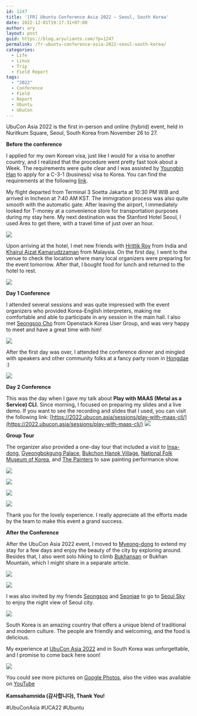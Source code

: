 ```yaml
---
id: 1247
title: '[FR] Ubuntu Conference Asia 2022 – Seoul, South Korea'
date: 2022-12-01T19:17:31+07:00
author: ary
layout: post
guid: https://blog.aryulianto.com/?p=1247
permalink: /fr-ubuntu-conference-asia-2022-seoul-south-korea/
categories:
  - Life
  - Linux
  - Trip
  - Field Report
tags:
  - "2022"
  - Conference
  - Field
  - Report
  - Ubuntu
  - UbuCon
---
```

UbuCon Asia 2022 is the first in-person and online (hybrid) event, held in Nuritkum Square, Seoul, South Korea from November 26 to 27.

**Before the conference**

I applied for my own Korean visa, just like I would for a visa to another country, and I realized that the procedure went pretty fast took about a Week. The requirements were quite clear and I was assisted by [Youngbin Han](https://youngbin.xyz) to apply for a C-3-1 (business) visa to Korea. You can find the requirements at the following [link](https://sites.google.com/view/koreanembassy2/visa-jangka-pendek/kunjungan-singkat-umum).

My flight departed from Terminal 3 Soetta Jakarta at 10:30 PM WIB and arrived in Incheon at 7:40 AM KST. The immigration process was also quite smooth with the automatic gate. After leaving the airport, I immediately looked for T-money at a convenience store for transportation purposes during my stay here. My next destination was the Stanford Hotel Seoul, I used Arex to get there, with a travel time of just over an hour.

![](https://lh3.googleusercontent.com/pw/AP1GczNchliQwd1mWEoEQqc28cUB17ZJroLx4NIhsFCYu47Wt5fLfK_7HfU29857wtndMhJvQekjk0Nrc4-9iQuzzRad37A5O5yoUjHfobSUEmv4dIwwjbiLkfb-Mogqv0fruipnMJzMTBxosNN3VU_h8ip9=w2680-h1508-s-no-gm?authuser=4)

Upon arriving at the hotel, I met new friends with [Hrittik Roy](https://twitter.com/hrittikhere) from India and [Khairul Aizat Kamarudzzaman](https://www.facebook.com/myfenris) from Malaysia. On the first day, I went to the venue to check the location where many local organizers were preparing for the event tomorrow. After that, I bought food for lunch and returned to the hotel to rest.

![](https://lh3.googleusercontent.com/fife/ALs6j_HlOkIJtwBtezkiVOGWCD_7Qwy52mvrClQjSRSFsSeeGVq4wU8HkfEMwAFhbuhbOUZ3y03msGgPX3Xr3f2PkBi48U-HZiukKF7vXVLsa6tYP10bouFO6fMCz-pXLPfDhiy6pDEEy7au8x_k6Jdrm0J13ome14X-HkRkT3wOZqELq3iuZfTSTJ2fGFrDJ3F7RliOOP7qz875qspzydESODtVe0TFa3woR8Gk74_Jgylm66qKIiS_ngxG0qZkNcTL7CH9YwhXOoJGHbHNUGab4IuAgElvQ9WTKX0bHci2CaBh7Hrn1pJISXXV8D9qtamdQ8cg9qARGpkQCBirolDw7q4UdXkVEhaSDUpB9qoNP8herTEy_j79WSU5MQIm8ANuC7PL7yLTnbE_C3AqP3SC0Y1i-HjhAnSpDyC4PyG9m0vRAKv1FXU18We0ltlfCVgPS6yaQ66ji3f9V8aBBLa4YneaXzGtfnwcrTspnaaaRT8zpkr4iKliI23m1GEX34SUbX88GAIypv42i4mdR1WgBIClxXL2YEV-rkdZCC4pGoo3PPwh9UuGrCrVawYulJ8KXIo287LTZgNKzx-KiDI3mZl4E1VpQ0E5Xz2kmUtec4eghfPnGnkQemV7JVxyTZTk78wsC6Y1O_tcGLOrv-OzWM5vuZpao4chYNtXPSLgM2Lk7xqLG_Bmk8IjGS_H96JcQp9U031cwBRaYOYLZm5JNmZfwxhnMaaFpiBiRc-mNLO1zO7ELz5Ye8ecxPzkLL6WJt2muRhFMEyrORnXxj2AORIe4HgKGS9xPqULRvgrPYqCu3ZboD6BIPuCaepHQZW0n_yW7oGTLoWXQFBrdp03sbiw7cTsfsmqprTt_ovQkmE_5-1LXbyi52eAPMjLvpyHsQTTOoxUDwRwajIetH8oizTbJFCgp_69kOkvVxmEHEX4ucCquVwZ4VqiZoxH2jgUFB2MXWO6mLiKWV87w8nqO5DrJ8vx4wgowLpJXdK17aEGN_cr9le6tuiyjkeV2eM74lfi6d4erg5NBMO4UIvdClHb-cUrg85WQl4H9cNSog0kHDiVestSQfenmRS-kjVfbwkWyAvNI7tjKEa5t4OnQiQciSS6R3nuMYKdO08fu-8-LKNzjyyC3BRP0iMrI8GQyQAQ7EDyLudq1u4BRMeSbqO0jbBA74T6iLn5eOg3hNCujrLgAgNrMYlxYGwhy4sdkBRm9ChYErKcRnbxgohgiosJH-dPV_CnJGMW5i7Pi5t2feHszd-tuncx7qf7zVZkHvMcAUcgHntEBpeZfP5j1xKnp1-mgWgU4ywkAA6modHcy04vmlgbd6-1MjjwlEI-pcixUZkXzDgJU62XCXWmFVmQI1zugwyXorw49exmcsj0CxBJihWTeQcZQDCe536aY3RqpT_VmctvDDuxnXd9KkAtYN8c1W4X9u-24uoncT_bNNakxLDyx8I-W0uP6WFAeCJatAy83UqvN6_n9pI-zBYWTi-kzB5kNH-MXHh-rrAhqmSHvCh-FgmLEfG0ZQNKVy3knkLy5TljYbDVsiqnQu19Ur9jzsV6rszmLlqXOt8Dq-4mGmwtH1KY5aW-f5ivJ8VG-Vmi8X8fytsDwpeJq6sJWB-6htgOR-6oA_r049qOhoLrlVqrowtXEJMyL5EHo2rpSlgcccfZmdA-F1Yzu43suOHalIg12dWGJcIcGRygScDUIUNHJxJfVOoZcdJZpgjcOWlNrYmr-FxXD86FuVtoLHtaCtFXkY-TOJlyoSomBTQ1XFSwY7e-xGxKky5jFjYVpmfVbml9ilgWGrg69M_e5LuPfUNKW8KlylKd965Kl0V9WXQBnUyhy6ZdqitFkDsWxGVCGik8407pvNV1mardErHazfQdBXTasbjGbySPW0lb8ZWsvJ6W5m-kpIHndMWxfd7Vgk9zy0JALkdIPfkKT5b-AOEmmYQgP2QTz1v6Rqdx-hHocipEpv-DV6TXKaiqJFGoQbwmYdLiNfGB3yGB7UdAn1KdSO6FXuz2NlXdEO11zLAucwME2nrzWFDBfmKjqT-9fqc25MAmEVQeQDx723qUgyWCi3FPAToVwDRHvr-HKWVm4HDChRNnamaOZjMJU0PoDVQF22d4rSTxXB_taL8VQMN2uDQxajtJBOA9nxQfmKwB4D9WvqEduzcP-Ht6AXmGijAbQKHRqkKifWhTuReSXSAqcN6Pxpkrfhu1rrxe-lvIdHYaEVz5mC9QHvDS9bVUD8FErweqcl0OIXOfKPDTVtfoGKiKkojzGQwYjjQrAr0Zqir5bE0Pv2lno5HemdkCqVNY3_J4VmgbgGXv5YXRe4AO2fVtbtV4w5N7MfIvRdfzcyYUy_177mYA7BkyuP77OspudbdePQY64qxlrTsqj1fHD42n3yEPLioardK3wNR-VyPcnEYYl1BaFi-Ae5rouBjEl6VP8NI7UNq6mSZ0_qVN_XBSmSWH1oa2Lbdf1B1aeR_hijTU5RJbcryVYvISh6reiCIju_m97XqURBwOiRHx1i9YwQRteaaWQpBnq2ghMXnopH5mVi7R65k2q1k4E-mbLg8_HERRWIUuT_PfuHCNl8X-rUFSR03DXqqHj0l6gxl-qSZrP0FDKhIkSXDX7WTJMl6Vw7MIfCFt585E4NfN5vPT9NChzGXWvq-U7jfy_deXLxEngWUmqeADu47EVCksjUznifFdavmLyJXBnyypSG-gjZ7-6UHNEgUGDgWp9EjCzroWVSoPVLF2DG69s-8YmIaa7jNOS440INAEbhP-CmNDfa420l-PTfomAmlYT7jguof8LPPkfDjQ2CP13FUylfqdKPDKif5FYKB2kVFU3P3WCm6SqqIcF9C1OpLWWlfonTzVIGIKeF0gHJ-l_vuIeGttDhe-RKEYcDarX0oasbIyZDMezXvmpFL09f5Gp41rY1s6_cSoQ1NSwHKcFPR0Xk6oihDkg9-yocFtVKtlOJ19-T2ePuuAufmPeRJI0-nTI-1nthDB4ag6rg3RsjkLGkZxMmJ2lE-ndkHec44MU4jVMiOR-GRzL7C0TpMHOtyCQ_whOmRN8bXoFGr79GEZ_G8Tze7x8ebdENC7s_HlwdZPylcRZI_mqsjCNAkw8SJg4VvYcCesGv6P_HYCDM9VY5nRjAZwLrlIDo8Liw38JLL5jbG1X4nAZjygn-S05zB6fgpPOisC8Nld3WNIEQDCViKbJTNpoAbx0n-ugNy0WLJtkApjcSyIWybbZb-HmRmXECeoHGmX9ejpGSWqp482XQ5VdqnDGYXdgIUEAd4-yV9yeL3IZZiS9WzhAKQviZKgxCnkzA=s2680-w2680-h1508-s-no-gm?authuser=4)

**Day 1 Conference**

I attended several sessions and was quite impressed with the event organizers who provided Korea-English interpreters, making me comfortable and able to participate in any session in the main hall. I also met [Seongsoo Cho](https://twitter.com/seongsoo_kr) from Openstack Korea User Group, and was very happy to meet and have a great time with him!

![](https://lh3.googleusercontent.com/fife/ALs6j_Eisx_4YbjPbyskYK78CXQutkb8sapWkmVt5BfuAyIc_pOfxf7N9C0VzTcNTsyulYCQaL80ISX7bm4g8sM-O7VGyZSCemNutXruCYGr1xz50K4bA0cKqsULUXuMHMqAfL0M5oTmZqkyX6JiJt4gan5lcoh8hBs460QMHtQFaIlZnU6xvxGS8vmn5ju29zkjJIYcgyTmV8ArqYGOpeoT1xYEHU5GqJxBIX8yFfHBiNSjKUW7cR1kr_xoAOSBsAYzeIP2w_7MZ--3B9CM1t2Gd5B-eRUFK0W2vyMbTsbtLeUMuzcahn-HMQm-Tmwf39UfiUlqJ588cnlzErWG9io4x3MxikOD8H4aSGxYxxr9dt5L6bDtXg7AXevh6z8-SRZ9NUruJnyfuJrkY32QnnL8Je91AdLLtZlLQ-c_CihUoT4hvOyrX0asS_cDDKTA86LGh28u3ahWKZVjxoWto3ETO-JfGrEyAAGvrimvdKClYGz1xvi2mUHD9M07w-iALSNgQakr_v79XOAzL1NXDUJe8vJd8X9gmEO9GlW5Pcnrz17IMXUW42dx1EMZUGYp2-CQ5Ccfz6AKY94aloQSij07p5DXd4NJdQ2Pe5D-ZfO5BQC5Sz-ouclaDzOYPrGf_QQVyvjJk26LwlyXnwPs0fj5hY_1NSSrkAlulT4U7qgn-QnQzCj7oUBpcWlhyemLBZ0WslEHmW6ZTeZGpyEHXpXDW0YaReuileVmsGEWvQDKefK99a2cJ9GPTSX96IbfIHbQhKUYmuZc0t7pTzWP7JwA4eUVhLoHDpQxJRNqoj1YNxDbzsNScZICelt0ag7ReoqxCOHnSFBVgoC7OmQz7530azwcnHkaYtfhzhx1ekdasRYMO4bittsF-OhIcfK0QHXHBWy0wP6jblTypa9nJqew20KdIYRVfkeNevaP_3W2kkx8qHSpNLXIsnMfQTuAyKENpdoliqNIF91MPGwxl96-XPtld7GI0sQQMSkIw4LE0dlH7m3HjkWB47KuwOQNbMRFYy87I2PtPQgQ6Jskn_sZ86z9CC9zu3JtRsH1fhSW73AKPJ_ctWDykVs_9knLX7PZwHOiGVbY52YQS8anKvP0REaCsVWmyCXlckmDdtkLGpTJodsYKS-JuWK8peB6Ibg_ya0hPApoHWa84RCPvQK2yiEsr64DLIMvxEapXFH8PpsMsk9Xk1iUEtCNTlhlPGVLB3hKtEHKWlqc_UKx0VvIvVQo_9of2Ahb0E0QK-5gkDJv7ppJCZbXjnNC5dG3QV1RLNQvxDieddFIPoTljiAHGOie2JNOpB_K4AndUic7gMS_TbxqHX8GAVCZpYYqlSxelWOHxzGIs00vMaL2ja6Jl_-Nnfyy4mP5jUZef47PlFIrg4JwQe1a-CMjAq5f7CrZBffFSKvHnz8VJtcD5r4gW8Ig9dSjS0LG1LUAlxY8pxTck8se3W4vamBEAwf4eny2P133w_NaxV9Fe68-BjFZqPBVemqPytWSeHwRyTAK_2ZDI6LbdNf5kpFA0iulF0p9jueYwRmYt2GlYXxbty1MWW9tladGvyj58DE3MFnzcT3-6VXHZGVwcid7dpkceqojQRebpMAiJczJwLABuUFlp-2PKY5_n8-UlnCp4-_H-k-yDTSBG4IQXcuWmvcCcbpKTQVuv2RujLHa1dGoOSOfZC1n-D75Ihxc6v2wcYhtQSiL5uhDE5Qb7dD0XagCb_A5rr1ZkG6EL3ptXiFEIS9dGn36siLnbGXO0x161nevAIIkADC8jQZxaNgxsQ6FkenIrw70i_4k3d9yVaunnVYNswKnevooy7M0QXeBDozL1RQ_CV72qV9vDt9-ddqX5hBaQzIKCY8TyZnqJWNPDl7jZb9GKK25UFj1kf8g7C3loYeLd9SCZ1c5Ibx6os4fI37_841Hg9iMv1ASVUm4pE7TwHE9osTpYdlvbIFzPUuwB1asWtUEzQP8H11HLciUas09VHNrzBFck8owHUyRRrNDvyR-3MfOke2z2DLDnaXUrk3wCn1wYu3EeA_uLr-VI1fNR4svI9NZvCO2zc6tKhq_gUTmrOiDwRWeDlotRV2B9hoiv94M4yqQOZ0t8xKzK_bH4c1p_gpzRsCeHxwvpRHEyMeBp81zvTSdBr4bIkJj0HbqnSXuAStrM_Q86oSMqRgogs706ijskGg_J1hogIzzMtwMFahjSD2xODIb98oRlg3ahXhw0mYT1tFNpbF4Ugt97HMa5JqxTSmz2knB7Fa_11IoLVv_gI-QWKzDnBpQ3AhZuM1fdLctEV1phwVcl2gWk1ltPx4hzp0I9wDNq7hiXxJPR2VcSHZZwwpJo9xiXFhb3gc7mJcptKwuDCEllt261ZZNdrEARCf_Cfc8WF5F9CXIKd98C5d7KUbv0GOzAHet-Z5mA72lKDnrIYDlOrgfUmRCpr5YhXK7ZQdXO0i_3PJuYTauhkMuJWCw3YnYa-914D7XmiVswYyvRWZ1V3I_tGGUDn5WEK28SrFfQEHlWgyftG13MqY-18ZWX4mfAICjXyDW27flLuKxMMV1ZDAbeRCw4kZ5wm8EWqbLtkjrPvy6JIz8ItMnE6LNzZaSaz4bGjWWlDqtiC4-QNq0T3OjdZ-NqUZ7ZV0IbEcNuZsazVu_EniSaCa7z9-PkmI8TIRX6z4FG4Sc4_j5xL_eB3FHY6jAw5iLFSqi4xuFuuWfykhENgbivfSk9OlnlnklNvej3gnSUG2G7l0DqtELkSMzvmpoLgNGF65rt-FJqlAaCxP8KIaj_m0mJ4fa-1Qpr9fVfJrJ1Hin2sCA7gpgPUvzfxUgL4u26no9Mcfyx33hy00T32hguyIssnDBY2z1H5dtqLUPquHEdLOotR29rheNPuxD7BTHPov67POxJTJqHO_Rgo24tkQkvSPc1YGL1m8Vh5f2fVInV5l_h0xBas9noMg4TvfSOMutUxH_06MR_Tgy4IkRgkfPzmanlOxovpMsUShN8iStbG7em5XWfcAb8mf4N20ljR45TudBj5liC1S_IwQ8iEudGIibARUqlPPAESjCQ7MJL5AA9ZT9ui1h9OAItrUSJnaZVSc2BgQtyA4PwAJ-VaAQ-UgnSyC2OCaIqSJee-m-Yp_bDJmlgHVQtvILRJZ-xFSkWHESii24gtJr5-6VfeoiptaVGHGfgFpwKwBqyMIn9cH2XQYiM3KA9u7laA2UtfksAZL0XS2FMmuCCl5oY7vL9yvm0bJLmHJAFh-Q0GKCH1XL9PqACl-S5R-mDe7T97DF9PABB2AA6aqvDLxD3wFCRBj-uq83al1I6c39hECsg1b97wpF=s2880-w2880-h1506-s-no-gm?authuser=4)

After the first day was over, I attended the conference dinner and mingled with speakers and other community folks at a fancy party room in [Hongdae](https://en.wikipedia.org/wiki/Hongdae_(area)) :)

![](https://lh3.googleusercontent.com/pw/AMWts8DeHhnQuUQ3z0hshOioqFDiiYivksFbCPPIhFKhGs6u1UvOLqpi8hKV1UzLOTJWGnUJ6VGJ_yFvhqG_QzMZ4LWiY2vG5kAnVspe6xObHxfwD1_wY9WzSqb2w5WsicYs7eaG7frAhcTTCd4sTJjdYgX15g=w1244-h933-s-no?authuser=0)


**Day 2 Conference**

This was the day when I gave my talk about **Play with MAAS (Metal as a Service) CLI.** Since morning, I focused on preparing my slides and a live demo. If you want to see the recording and slides that I used, you can visit the following link: [https://2022.ubucon.asia/sessions/play-with-maas-cli/](https://2022.ubucon.asia/sessions/play-with-maas-cli/)
![](https://lh3.googleusercontent.com/pw/AP1GczPFK0uj1bcjWpSvnCIDnzPOTqxEw_7eitx-HOebrBTgH-InIk4iYdoCbmtCQDcA5vGf44ltd6Btwsi8yN9h8ZWrJwWlZxVOk6fia5G_Gh5ssZggUYI4ALkALrbg9hkKH8nUvadQ_QLo7fg-l2DxZoIItw=w2262-h1508-s-no-gm?authuser=0)

**Group Tour**

The organizer also provided a one-day tour that included a visit to [Insa-dong](https://en.wikipedia.org/wiki/Insa-dong), [Gyeongbokgung Palace](https://en.wikipedia.org/wiki/Gyeongbokgung), [Bukchon Hanok Village](https://en.wikipedia.org/wiki/Bukchon_Hanok_Village), [National Folk Museum of Korea](https://www.nfm.go.kr/english/index.do), and [The Painters](https://english.visitkorea.or.kr/enu/ATR/SI_EN_3_2_3.jsp?cid=691388) to saw painting performance show. 

![](https://lh3.googleusercontent.com/fife/ALs6j_GBiE3j-I2sMPsqNQAwgRCHwxiNYvRVJbc3t9Eq2xSFa0TVxxbQLSiYmo0NcFP9Cqlbp_OR5yyzI8d9LtaGSI5EYK8p9LU-AkvzFItPeBd-xWW_H7BA0-byGcoZLzMPyloM2Mz7sZ-A3Bfy_zXbXG6rChgMDTP66oG7vLsTKmBanzp7BU7Yw3FbWr3TKlNHdH5R3k12YTgxStHaLBdgNK0gG2qcMsNsXN9qWctn_hQqdklebJgtxUMhZO3oGZz_mmWNWNYCTEcQK2c10FjJZlpFYDCWc07exqQTlQv5PJYtL153FFeWHF5n7w8PvUjwhBlwTKvPKXx-650xxljTvZigaDpHDWGqdHVaXmh9EWUrMRQ_BQTRBYf3FlM3VCHCJLhBmp4cFsHk6BVwiowvthUXI0djx9SxkAZh8qTo-JchZf6UpirVsy69inLBo1hPw0Zvivha0_Zx6Jkuu2uGlQpJQqs9HReJ1aYZi1OmqCDwMBT7lEUV9db71e4RNsi9t1HhhFR4kuu9BAcrS8HS6x9oiqBopyYJb-BYgUSVW_WmPxdvPp_IjBrrVMBmS1oSiZNge1KtVon-JOoNo2reqBeFejhEpF4VsLPCKBlBzW8rqzPQeKw86-5YAtBaYhG9mZwEFjJmVIRaVn9TZFefdFPPD95fGt2XSFCgAx-A-lj1jZ3VyCRgCLNaNp5rRUEO6r-zqr_YO8yq6GpmTtVNNvFzrh9cjZg5Xj-pr75e7nbcf10NjckPxHYK1ratHhmSIqGCY8HIyykukBbEK_bgL-_MEDyZOksdj5vNWxEeiujdDvHzWac8YK60013Mw0miSf0vM86yg3R80ZGArqYaH92uh2bFzevysrctPEx4e9sjuNGbPBmtN9yG2lsXKDupgJrm87TFnwXWno07T22SDiEXm7jfotoyi9Q3JXxGZmsyOyjoWl4t_QRYfEyP6Qm8IxYXeINrooWgbCkatvJkEd-6bMQ55yiU5YbPgvdssa5QcnrWJ47WyVobWAduNE1N6cDPUb7gmATK5HyuBzfjiUhv4mBEEbOPBsUVE2ON7DqRoYysBUO_Hq66K-4rPITBYAhwGSALre4n2Ov7NXtwZnLANQwqWEc5Ecrz6tJ7arSu3lNwpbP3-nNCPFlxjnMNsdk-rS_jr35LaBoMstxZ5KqlFYunN_vs-ZvVRaTuLZg6Dc6qK2q8McvCHeL_VZ-9t8fHjajPm-hWvVlVREk9Efd_hg-gmkdZLmfulkiVfzY_fN310laDjiexNkLsknXiqjzB1zkqZRbdxi5BXflnvIyVEoO4E-0xBtEVig6NHTXPeONXlzY0d04bvKCOMLb9URVB6MCJAH6NFp_O2ecv8gMWwRwW86WQ1boJ6oUhM2tbuhz4k1GiosCrvyKw2j2FN72NriUiToxsynp1roJd-QXdew7cMOy3PwLSoHsNhhbY3MSNfxg0RfjY2z71CSVHllaPDef0RMUG0tEXIn4VQm7nmscVeCEg0_TEGcuwC5TY0Y7-uUSDHUofkKXJNfNaEUHn019h3nUUKPFtdY4WIIsooo-UpaWiaz5OmjW_m-vlmIdxb7ni4mC3WW9VEqzOAmVss16V8UC509Fn_kPi07R0wGFUU3FSBUWABeuFqCgdieeGmPD0BWefDxfXcLWhv1bBTAIo0eLjxL9zBJLXDOH6h6ke0FrJ3hhqyvGxOFl8pfqTrvvSEj0i2B0N8ZO1-PUNAyPdvp7dYZhnG8MDmCwUuOW-lOuP6i9_ab85PLQn6RldL9YbVPzAwXRTks9KzAErdOlgaWKhc-l5saIIBvl2Zn6EzELbdPqOvjrwjnjKUvnw_GyqYerbWVkpbbG3140zrpRUFdEDP0Du6Pj62e7Lx57N_4nw-agMqMfQdlNC8QFNKEzcbuhEND8J7DVX1748bvvK-AE-160vbH4INX8SM_idd10p5tWDOf8TUAOEkawW9HSNqJGLlcCrYHg544zHcup2D7haUOA2HFYHs_Rl-6JvQEshzcjKkj9lYkpmTgFNzKMs2Y7rPTs1-APkp4uFVVal-IRJOR6CVo3zpM0w0QOXZBUAHf4F8Tk70j4zwNJmslbzDTgco_gx0I9rz33CLl8mRqDl-nboj3B_4-L7CfOYA2uHnqb6rX0lJ9xFx03O0GzFQH37O1-X8VWXiK4cbgFsvTtY7lqjsHiV86tR9tvQqHfnA_rFUQuM_kH9R3k6wX0FGQirk0VQ7NQzVyZvtbrjrYBiIXBKV4rWYq2Ej_O05pirrK5GoqYdxVVBewGcQv523zBr3F_rd9N3O24E8jeIt1t3vx3g-TlSlGE4uPW6L7pnIQbSu-ANVQKpT7y23XDWl7jEOC6de8LzEqDbOLLQhSHCmiKbKiV6s9PEyFXlM83Eprud98FKkN0cQHCpefct3FrKRYyLNDy0KI8nCJZBwXlXoNR7mUgeS02yK58YfJfzhQNyGl9URcRjttBkSrbS8OHJNcGn0udJ0F7n0nZr7yG8gvuyDt2MKdnKbmtoZWfNE08kJenMFpj3VbFauJbvHf4hJnXNo3M5rh2IeM3wVfJ_r46HGqthTEyD1gToIHUV9mgTrk8z45CUlaeS-Eebp13SPayAHhdDRqAmcSlzI-Nnagxe-uwyBecDLioFw8ZEwxsYY3B46XGicSwNm06WPnayJH6osPBd9IMv9As_Zx51zFPScLmngB8A3PB7OGmXpOTu3N0V7dzZauyErsFf3JxPoN87SdDZ4Yksh4uHIGMQ2VPYBKSIBygj0N3oVx64OAvcw00O2UxwYeyJMoSMwe6j-ALIi8rnQidrtWzj5ngnEMvJ2lQ8I3N7Ji0dxDNY2Eiot6hu-jyzR1B4IPjpR2ak_aDYhPLzeOenmKoXEek0zI5lcxm0rSx4OinJtB82MSe54y6cFSwFQckdQ6gkeSdcIZIKHPTK2VvEgUyf28pKmj2B1eO61T2c7CMJb-xIQNzZJQVo2Bjq-kU-GiCChf5KaFNo4UP8001pPQ2k_U6gojTeZKaVfzbKZqyziH-n9fl_EFUNVKSjfsEOXYmqf8DtiXw8yt_gx5oYYkxeWEVsFC8nuXBpxl33_0LHXiqs02BBrqzWU3fLgFb9DhQ_0bkIk-6ll_Xz-De7z4fZXFzlCX21cppU8DY6CAeS6iEReFNTK-gKksxLaMgHMoELGSb8NZaH0iyxg0s4VfEgAJ2BUr-4vGCA9pl7Sx7OEf7HMZfqljLPiKX158q7D98LREqanl_xlMtjApFSeGfqCYzFuFkJi4IO7eyw7RdScL7Bn1ehfFxSOiGudUAoiWolPCwlsM86-A=s2680-w2680-h1508-s-no-gm?authuser=4)

![](https://lh3.googleusercontent.com/pw/AP1GczN4HetLUlYiHq0SpvapdQZ4Pr9WnJoB4xN2zdxqgLBbTW1-5Z_dKwjHoY_DnX8SkuoDDL7MlSolVacU7sF7pW_OMgDT79x9dUBeMu4dWh0WHHmczO28JiQNJ4YuSaRYvAqOZ6U19vU07r5QA70cZyUIgK2rCNV6oQLG-MHFClmGu9JBtCEP_h2Ka8IAHGvi75CEFpQHDn8JamFzROHaVrQ77LXqcjdNqyDs7elbIkg3QCxfZSc4Iy-ezvaiglI44J1IUGZT3sQMeErZjfcMHWTmRjCXG9NBSp_9yO9-D5sTJlIyMgovAUyKyfQT4osf7BEhO1I2R2u9SIEqZg-Mfa_5vrSN1DviJPea9ZJfNAymrIUYbgkk_zgENfGvJJqX00VlPHCtOrKLPtW56zM5elZPIlgb12OLM5wAamCFmH_n191VnNwDxMeivdTRpyxu5UmWDaONVtWGvv0lPken7FlyHrfaY9lXcqo0C8M6hreZW8Vit6Z3-L_6r7Yiw7KAzrdaRajDKJqsF4ogerjFIhFTRrsf_1VZho08Gy03NirRcwXTf4n_zKXcwZEnbKb61hbVO5WKnSiaO759uRGjl5q86AWAN-C1W6lr61ImfNq2N_FhdcL6r-0QGTErqLDphJHtMMU40MKDffHUzJscZNWLmMGtNQzxrWM5vsFvwxblYYLjGZHE21FsTsMxRORQ-DK48s6Wx9mMsOxkgNiIzGpUPRdhZgeiOGLfnihDq5gT236rVZ0uSYyWEQdFtWaxlLa4A25yk2_0AGhzNZxakKdq9Te6FkPd21ECkKbOhOAqjtEheqO_pZVOunhRflz7n2HJOkO9S7Kq1z1ZAtosJAk0JgZRcFqTcVZTKfXJVBq2TVkbGF0Qu7CGnTFsXuAX8ck2rc5aPkFhg_ZULm7Lt-SU5eOA9QEucqpfHvHNPy2H1H255BfAjbodG8I7LVPBmQwYGAbOeQdycpQhh_SCFRphqExlz3RSy3LpdoKSCc2AQ5mK5IsMoSWnlyonwYN6nWt212rM7_GXj3LCV7re-0rynwJFWSUiCGDyeOY=w2680-h1508-s-no-gm?authuser=4)

![](https://lh3.googleusercontent.com/fife/ALs6j_G6mwUcyFt-J62-ch5C0uQnfsElZxgiu161J2vPjTwYvADdHyVRXxHIUeZyixPjGNdTkJaUyxtnfRqdBmmdC95Xzb9xZUCKkdGtH3t0gks9YU9zQaQ-MpdiAdUreKWe3NX-OnPmej146eBkJDhBg_ZcCQu0id06LvTt8eO8jeMoXjnVCvNU0E_gVOnApxZkDtC4AgjEqh0Wsio6en7viTsu_wt17SlgBN0_z1j0aXAirC2qMGUjSQ_1wFDIo7hOuvVMBMEXptuF5yRSngDR5xcW1p_bYMasjvSKj-DEskq0oAT_TFqLjTtHbINhsBaW9RMzGydi9wz7Uo8p8gnTawxO0DbObqbJ3PFTHniUS7YNy6tLGaY8CW8WBQg5ko8gO9jsCTyAAvjWeFK7lUX30_WxfunWN1qMA43SJ_xkGnJBds_I4OQL23qHllYfteoSgMV_T0zE3rLRZ0143DKoXEK_XQBnJLesKGTUerHaS96IWWHFR8vB3l6qaJ6vQkSWmg8W2752UULHAXg4GCvoxMdM37QasJ7nTDnmpLCKKbPD-PnqwNeRmLY78g7fO9Mc8Fc4MJlWx0yP5SsZjocnqARNiPAnvoZTNB7Pz0mCrXeam15g6JxmTYKm57y0aYMLZ6l0kVh98EFx5l7YG9nhKGwo4wrRnaG41rd7My3bPBTiY8H-3z0q8aSAfXCpA709Dy2Cn2TfwenuCrVWBGH1IytJF05UMGNlm4lRjg-noreqtCskhnxSa3a12OwSfFxWqq4kRb6A3wABmyvjDU30rDyFL5_RL47RRNbgEImXVL5aq6QdW1D15YsDsqu0Q1WCEtd9ZJSKOKUNTFqrXJ6lDnR4KYX6VEIXopn448caPWQbe63ISzXJnO2v9bKUbG5dETB9AAeXok699NRD8bSmh3DwaNSd2sHFNLeyPn4ph87T4vpLuBWytBd0cmGTWJJmvjdvXGNMH8-IZoaufJPYmtR4KHBQMF94W8fz6rSDW7cjoI7Ja2Tbqy0hHY1WhvlPPz2r78q34WtRxSuFAv1817BwPFCCE8LA0uZsC18cM0ES6A4GWEIHdEeqHsdrdZ0k9O-VMu3YtFzRForuGiqNcXmKqSnriJbiCp-Mb_kJ68qkDNdQxbDy57IXXhSkCQ-rcjiEDktt445d-moLyynNzgxKD-egqQ7JEzIVsQAspaXcXOE9P7oZNH-OnNz2hGdq0AGalBkOaSFfv0fMOEq0_fcFC6QQjrgWHMy-5R3ShFU1dVaw-pDP38C57jvUjjfWU7_rgQJvfBDwZr2PO9oBctxL0sgv60Qpc4EaOtZ6KGxJ0wY-S71mHLacRiuTSuY5eKxkRJOxYc4yaQCzj4sKUUs712JdL6L0rF60ym_0le56PfTev8AO15dv-ZIQVQBa7cc_Ig-cbgFjC6R4TzBp5--CDcyNthllFsFe8F8GxAIWnHZ66F7-ptLKa5ExCB8ilsefAj-xjQBqJZmnhHTZ8HbBqKDbDZL3FoBjLFMfhiSymhpdKy8q4306Qwshgio69yZx3DbXpSHePR5WkL3MRq-sxmeABC71tsT39LxsAXPaPzKfrpAZ9h0Mgq019KOu-EXbxMinf2pTGTIgeDXv08ZDI1xrDoewBLnuOoKiQGwrmrA1wkuOX4RkIl_74O3Fr76gbPSRzGCp74X7Fn3YEW0oyAwMIlLrPMBMkAh9tFZ2qRgp0eZOMarD4wLsLu5asrnZVhMikQSC37pmDocqWs8SE1BjgMQAUu0NOv7dZOVh8g3718JrCwKjUoIq5pwl71wv1F845PaDoUwpgDOd16Eg-TOLtsYXuTACzdITqLg-CKwGa-hBLUJcPGJdxSlfbwLJba9nJoaHoPs8M9RsCn7sKn4zWPwQlasP8IOH_IwQ_tAMapCXOcZe5ZJFjeH_ig7A3Fhvl9OFNeyCrzV43kCqi5V3dYbK_NOnett3kITvnrSsXt4e2n9QqfgZq9u7u50oM4QhwwT6u9gcE_Y9Bd5JVedvpoYmOATJR2aFrdNqjbUxQ7heMijO57cARN8MVM0JSye-QTsi-RZ_Xlz3yIazEiLHqMfvJxEYmgmGY_FK4t0XWMBKanRzhBjLSurpPmxQRjXZ_T_DadmDx-gnbnaTzXAFjH2CEpUaeacMRFsbVfihKXKrzbmCr6ely2XnwOppXLVvVIAy-vKNpVFjGbbMhrM9mzxGlRm7p7UNRRPXSP5EehrorshAKi-VoiurjeRbTHvg06hjinDfeRq8AlxlRSfDCDw3Nzl-dKTsMeG5xiJEXMJrIvhQ1UPVlLg7qNsbevDPS3AFkVqyo1ao5dQnh7qcvHyuA3DKqHs9GPVoiUOgL5TsXWwo8OrrqQ6XSj2DC23R3yW55xti3Ye3NdYLltKeQncY_Eow4peRiYXAaISENpba9KpepjYF6RhbK9m2WMJ9zBHldc3Bzw4sVstsSNI15J_4YPI2n4UhWr02iBf9ZLEfSwKHqkfTrG0Y8_PMxoC7H-yEW8blFtPEj64S1Y--tDnGWNLu_6kV5d3G0SJXC0ZEjmdG0JXmk4kmkucY3gwpV3gQyYOVZMSaoinAK1gQGA3RzivMYvpQY-BlGx20zRE1kinrNlKNcLKXzf8s29d29q7jXLh7OMEDQs6aY9obrKN6xmjNz-Acq77nuJ1qKA-_ZP3o_WOrUfcPSjJUxoy7f3NZG5TU3HidVRNdEIV4GisPJtFJrSg22Egfo3kpAhyC17nKjj8xmNfR3mpMABkMbKQNUF_mDeUlSib0tyBkuHobUvTeIhDHO7fJPOqBXaV3i7QHIxP2K3fQAAqZXeekEp47P2P0sFfoy16PSw0jxX7_Opu-nb84FrX2E33ThScLDAq3u9ZUcIqPTHAeDv2yoOppexSjTVPi5XF3Yq32qF34z8g5fiQWrRzGrGcXg0RkQ8sTCiWDNGdglp0s5VxAPrsGkv_68dtxm_1ryLdKYvhWhXjqMuxMQsdXJEvhW_XpJu19D_bmR1LObygOgzvtLEFUjq6ym9bSHVckkB41RBKGgKhJv5wJjUI5mt5J2cvV4DCj0JwqlG8R1_F1tjDfK4Foe52TxeRWa4dgQwvYVyBzpuqMEpPFWaGAw8O1bmf7lP0wWTjF1oswDDnjR4ZYZohd0wYTJRPUtrsOQuzBxSt4HK1i684KiUpGKGZ307v6zff5KVjBvQi8CuXRVw1h3fYywW1_oKHRYt5X_F6jKbzsI70KW0zTGWu0f2w9y8IBscDx6BXtvKscxYMn1NnWSs-EC7-HDzQR4gCXXB59Pr2t78XitN_68Vf6mDdW9Cvm_yfwYwX2oQ=s2680-w2680-h1508-s-no-gm?authuser=4)

![](https://lh3.googleusercontent.com/pw/AP1GczN_E14-VgEBl7VBXn6cs16rZkBRjc7nNeniIXbCH_tRFuiD3Jcnl-3LH4DskV0ydG3HtDC56mXBl3infb_w5mUHiqPrztpoWnRiy3U0Ss8YROZ2MBAncTdYvb4kOLG91NhTkHGHwpNciCfWW039OXXomA=w2010-h1508-s-no-gm?authuser=0)

Thank you for the lovely experience. I really appreciate all the efforts made by the team to make this event a grand success.

**After the Conference**

After the UbuCon Asia 2022 event, I moved to [Myeong-dong](https://en.wikipedia.org/wiki/Myeong-dong) to extend my stay for a few days and enjoy the beauty of the city by exploring around. Besides that, I also went solo hiking to climb [Bukhansan](https://en.wikipedia.org/wiki/Bukhansan) or Bukhan Mountain, which I might share in a separate article.

![](https://lh3.googleusercontent.com/fife/ALs6j_EQT9_gMPU4b5xRHJNWyNbne38AUoXwP9Vi8_-CtV3CpXAuwiuHzgeX1UICGZI-6MSlFq3MRh8Y1LeGlZOs-f85Z7Vwcv8045UoRYCK60fzo5kdjB1revoNNavuRqESqYsorzoXaaIcojYkYUV7mJL4wqK4koNZ_2OwxX0JRRNgsVnGkFCqFQrN7jVFUWT6EKWD_WIUUfr3WZTy4t7aoUwSiG9itdnMBdo_m1WmkAzj5ED9xXzV35ZVzx6Cocv80vhIVaA5G74aafz8lqy-1kZM2KDnzue2khd3OwpUPuOY3FhVl1i4v28HyXr-fB-NCn-gaMloROmkredxFhdvA1pmW7TfSranZ4d608FKwjU0VnrOJXSDkQgM8SLJkjHHvvfI0pORb8bICrbwL1qVsU2Dpwi_NWo_Y_pcQTXogIIvnzaw2QSeosJnlOSBUm5NQvP_9B6b1GokbDdW7XWGiXrUvppeMzdfdoM5lHQLBAeJ1nbvoIIhdKI5TYELBQ-3XVUAvGTcrtJsvmMfAn7XyxC50K-6VIQn_tJPlsbIW1dwjGDHgf0GbDxjeqBqG5y8mV0k6MVT9qQvpHfJXjluPzBQNGHHH-aZLhEWUeImU1aZvkjeuYOQ8oHJS5zfP4i8P-kTXXTTndLCp5yFhOq3s_zd1zcCr8sGLyl40LPpWHRXOAUJ44yOuPzrDS_lN30kjzrlHt_KJ1NrlgoL2Hj-pdZfQcTIBvEIKOW24OsSP_sfknuTYltyYz598s3Dxpy4C3zkO9SzeNDQgrpI3CEfG5RervOWR06ir7sw4xuR6vOAc2MdDJ7Xz3V4111BwyYcNUC4SjX9KRijGU5x07W7wlf2xAikD1GXN3rfMEAnRLatsa4j6rjnrA4E8VQDY4HaD05cpsED8W7yJXs43GcwuftB1YUVsjnnl0yDhuwV-GKJ6wu4OI4yEHcKzvQ-klP3rxoX9COxlQDncz7BQGGZLJTeeO5MTvtltMX6SO150ImJbMfcY2z8E_dKijhBEgUHVgflMlL8Jxx2-Lg2dngjzMvqu2JwTmG9o3Dd6zELhlYRaUPwU6605YvdNnxC31wQ8XaQi8uvIKbsVne9OUZc0OCHHnLe0Ory9s6sD7vJLeCP0fFVFNqWaig5uc9PX1qIElvCasnyDWdjQk2eHL-v99JICEcGZPOTWQi4qTGGPU2nKPLLViYSWOJhHCgfZa1QsnYJOZaY7i06RrcUwPafkeMsJv6jRsmnvrKw7jwU3Yp10lMIECJoEtE1D25Hl0gbnizRNw7y0bYVPhtgN_nS0GXuM__tj9de-vd6VamGYm6mguJK8h3C8XwmXx7yjBlE62M8E7LJgtUt66qZDZ6_YmDR18dSDJj4Ex-lPzYk0rkBVPgyfBh73J1EyNZCppvw0HAyy6zsADkogH9l4c7DUbvZqHqUjkqTOu9p1XHWTNc1mudH8ls_3UBCbfp_j8mlHIW4esKlnQE3P6Lkom6OxmXToV8K96M7xAS1islvh4-C2WqGSTEdT2WBS1W0Nu280K6RATvLPTGy5Ay0Y8TiU_c64uQaxEjJD4akfjWqIr6iM-Ca5xkjY4VjgSED0_4T8FbhCNvlCR-ZoGSsNFz5KhPQIolUL9alCrsozFPuf1MVgwk5txiVV9A3tbNhPOayYBNWQuPxSrY3Flso-pDXXCBZG3-HAIKBPuSc_BICnm6ZHOxwVfNAFdLFDfiAARzz7xv_Fv1cXfy9hvoizBg8vOc9NxYHHx46nLj6lQsovZT28Y707q6MNRZZwwaF6rfNpWYYfyYC4jVfWY9ev8N0P-gHWXqphdEzqNDiSrWUUsjaW_yEbhMB1-dzOqmE6quafGtsiGflbNP3-JP2QR1uyd7CS5FfBw0vq24w01SvqQn5aRTV4oR8E71fXyUc7-fAaG1SJP817f7y-SI-Z2U58lL10Jv8MqqwGbbLxkdeTzGcX01CpCaWKZcHoZQvOITJBzlBLKiWgzT5sxo-R9DQCKeaR-tR58g4jdm116J1IuOZWU4BAsdZsfyeE9aysc-eSN4esowa6sRvCyLMHjkraRCvazkHzzqRK0gmrYlbV3N_dTDGdYbK2hEL7XNY5dLzptdbaiohPQOnws2wIyrWXamODdULqQkON7By-2oLdFwB4YRSMJxF9EEL9r2BIna-kzzOtbsG-iPtUcXGpEQ587Svp2PsBkobrMtR76DtHa96MTgvKFD2CfHQA_nWCHBJTrIC3PePg1Gdbz_N-C6pqsgtQvGiXsImxcqVrOxFTiCunlfSE3iQoh_vttXuGIlk1EiLZnvFTVDVArj8lM3EVE3xuITqqk1eZwVTOErzjkSzznHO1Wu0OL3vqAl1BQYn_Za5e26elvyOfqPfGhCg8f1p-y4zCsce3zF_dVO7qT55fU5OZzM9Dx30bHr1zty7DHg7PoT8JSWWwa4S6WTsV0Sp2S279EumiKB6AhExBlRxSS7VjfjPDiuOI7ULIoKgBywQH5Qg95Sk1XSXdbmnhusTzjyJeOtboUtHYkYURdtmwQPpKHEczCRwFCbWRmnWEG8999xdDIz3HDw96R_GajjbBEdT097WgcJJ5Gwa1Kh-PvN_gN4YRNVnhAw5rGtCbzYtNQ_9LPVFrL48IQOXZLXXjmD5iOf29PwrxkTRlDx6yHGuKhl5yeZAU3cPT0WT7WTPbv_sXxWC49VHnVS7lZBaZyCRpeAWgz8pf7J4QnNnL1y1zlzUus3dVmVZmRjSjdYr85jm_mbRiScIjJI1bn8b60ZLBRfEoeoGG5MVzAusAPAVIPtoI9oZCuyym18woqwzwkkC56m0GcjEYtwxMtfSRvej6nYieRQBcdIHSwfm-eh22FvWzmuPluz7V5PPwD-f_eRvkzmeOD51k9Cim69BVogju9RcZpN9xuOpDCTG-WksBuORBQcYoowyvoCNPQO9zIwgQ3v7II9wDxwI2XQd581n3lVYhsgO6qydcuQA_kHopHlJoN5drZXRa55HdoGV7uZxOSQsYFhYXE_BUDua6oiL_tL4wMvzAT9Dc2T9Yif3j7iWR8l9KrVJmmpYBCsF_TkAxZZITDwgBCIGwGC4poBsWvctFa0r4m8kharqqRV-GnvSLaj1G72GxrmAWREtLNxTzTx3xyXtGdLoo-bLS_BOcxVtJk36TxRBuFND_QOPT7reqJ7KHK8vZygY2fbfX5dRG7YFPAAzQYgUAB5RWfQCuL-1hneP1eiKV-Tks_2kFMSxkSgdDKcKDRi414N-Rf9Q2QQwGlt5pv6Bw8Jhqb_VikV7aCYRrxSaMI5WGhlSDI2qPOtSfTTyQw=s2680-w2680-h1508-s-no-gm?authuser=4)

![](https://lh3.googleusercontent.com/fife/ALs6j_GL_IYO7jSLZ-wtuGsoFt3w9JAVkAKxD2czLMz0QtKcXpH_BxxIAlidNdljHbVyuU3DuTI5GVP83fEQn4WsNBsaNHfx6n5B1Fsr4W6LVSdOJuoXSbCBbJacWY_3yplW0_y9IttZC4YGERRK-TmRVkab43N3CRVLAQC-vAQOSPyneBThVQH4jz7LKtqVCzvGTEd3sSjmTW8bKD-FsyVhNnvXVnoHzaQrxZ5aHo6nhfwxAyUvRuvQcsLl_IyIKh1vz5wPRieqHXjTgr-wZ_YXIn3hXzSddtaGtEBg21hvdQkezUSe9U1KKZYPNI8TnaHIAjrq7wWLel-J0IdQPYhQgFugrx79EslsxG_HbVpkA60Bc1fa7xIzy3kqKLcLVAh4Y5yxLpmExDl80XZpn1Nt6jjOXJIPJ7fE7jBfHRhUPkhtao7l2sWPkAggVqMIYj2g0JTza_wkqgiIo4eu-gZ3Wgdce4DdQtt_tYVTTz7v8trKEE9PGScU86K9f5pPKwVBRKVlNUxIwg9d_v5toVOFbnGKMpDSdi75BUwuoyybxJ9p5PvV5l60ZF6lr9vfyF8gPFqRdMJqnPiWMP7VwD08aX2OgVQ5uHbvgCeqg7rIA5dObBi6HxBUyPxkHd6VT3Bw9ZhK6zPErM8m8bfsv7kc5ROhQ2ShsoTdc6tZPj_0ohDLX1P9fHFPqe-FzitwQRmOaFc74gf44LrQEWmpfi8IzFVM686XQdm5FM7cyzXySOTJBbr5HROSn0BylWqT86KcW9g9KYuefWgUviqM4lVY9yMAwFtIMvhk3SvVpmEMe-7Uwwu7bAkUd5HCi7SPfB82Sh3BzAOSMarT1690d_06LpzWjFFZNiKao863NDnZ-4cWyTV_XCbx7QtXdjumYVep2ObL4neqWMcZeGVfbF7N3sW5tQqH-D_F8qY3YTLLP5G4ze0_Zh4dTc0DB3jhodN0ahUPs4J-W1cIz_VM9GKgquN8Q2EWYnWzxlcipzBIIcRewN-JMAVYJlI1UHD8mLbrv7zgUHKK07TBOQAcTsNqyBWZ3zYSTcoQRLx12eUz3qnEWuLi02buxfpyp4ysrDNjPpCDI_vXXa8zoQ8ZTdSv8ExkRwthg9QW0JrimGvz4xOc2BtWzh8i06XFdgs2dVoufuacb8AgdF6PEyYLDThnz86iGqeQA39GGog1a2Ac-S_Wy_Fy1OdCGg-xer5yg6MyuX_W80nUpVus1YG8mn3CwRE6tDZCYeVKSoy1VvBQt0Wb1yhZRUEmUZemr2wBSGa6C8tHWEi24NooHOEUsbEFIm7rBV7-x2A7TU0IU7cmymVdiNKfkqVXh-CboW7wHv0j01WFmsNYsJQit8T3L650MoKa7mqfNyWKXbGu-2230Dql4VqoBCe_gxwxEXsSH0sf_AHyL9WiTsCkcULZS0ZyXvU6dYHDo1mHbCtKHXp-JXVca5387dKUaTR8lLrdwav4Q8YRRm6iXk8Wxm1XMmeK2WES05WvppIIS2l3KLfHOIiS0W0i-xOyLU8cShHMokVlBoLHvH_YD30VcVcgUBqQKD9t5-qCKlOhQvkFZZo1Usa_AB_rzSz7GY1iFOAmXDM7ahGLz5TxVHsOhqJg2_zIy6PjioPCpncfuG3vWTfuvC5K8bZwXJ1Mw7Of1oWXSYxe360IHEqr8-icFlQ-aWuO3vp_0ldbK-U2CAtxj6VD1jh1XBsg3M77CgkejhZXl7oh42ikCVvq2sy1l7pru70qpCZHzqvkKN9kEvoAZKoEwJSnGKM-jFVcefmC4xbXswVB02ogs5miFoESjsV_Ec2m0_um5e_HtT1MGKkVdPZEnuzwnb7dQvF6WyTtVgc2Yin7pC1xyypfmUCbYtkdQI1D9iM3jwaTpV8R8p39rkDizH4vl1UYVFtUIE-HFZecehlI80ZHug6d_fouHAy7Fbg_CNx5mQXHJvFIJLbtpRy5rLiHLj9RxFj143kxOoO6CEGeovBCJM6oJbh6nuvYMLaImbm5ZfR142jFns8B0pF8avK8-hJiwZrCKtNtkgQVnATRI4f3MgO3sreRcwjapuWnBT_U66W-oo9DFL16Dyn_0W7NYuC4T7FMb2K-McTmjPpTTdq8kWbTmZo7-9bKHzfG8jvRf8KAcETA9baT15llDwAdYU2MkM9PecZs-wL1TqMyugrJfzlyjOEMboLf3cnmbXFyYC8zhtuICdP8Wkv8o9FdSpNQyTOBIi6pJozV085v1hCHzhWm7QT7T_rGTBNHcEpPF0WTkwCQUBvoZ2gh7_LbpvcKCFZNd1PumoAX9n6tMx-XNPDfSBzTE63qxujqNElbaNnLDAYa9nSMGSv3Vnf4u9nYxrwIaejWLrqT5yRScbgyfhSt4SPAopVGVai8W8Pyd8p5bmAAm_415uZew78GtdQJlgFY3f1RcCccL8HMqshtfSnMst025opmEHRWenoqqhExfLhyvyyDJlDiHkTejD5xqjwhZ4mGajIyd_bVq9d-gHhlTAptDimi0UN75Y7sP46k6HN2EZHeGfMjLUh0VVIHZdlFAEuk_Obi2CkMbffAfEQFCpnzWwv8rjn21S76SRk6ukixpLbb027PuCsLdUh7Z8VLixHgNaNWqUlV6HhIoHWAOHkreuE4nXjlwEM3RBctIRUdtDnlrYHYguRFACou-IhlOsIK6KulNE4b2wmjyWy8mcQjAwnYc9WrR9DgSXCbAkgfdUZlESvNhDfbi03-VG9PRk_DgVo_pGqtEi48Aru5zXncpvsWEHvtElrw10XnttYnNWI0jvuE_6p7C1u_JVbe04STU7q_YS8YiJUX-Jgiz5uL8PCQWcdAfYCF0bZ3cUXXCYZySYTiIp201xiTiqYTsZGKvARhw1TjYrKITJlKZeKFPd0yP1y3z3Pj0tNHSGfk4BkzmzoKb2-xE1IQ_081D7sji6n83t0SHZ-VjROYnudZSlY_x7zGnQcEamxTGo1jDxHGHiAR0fvW0odW_UnNDHRNC0iC_vhULDxJySTlGLwPO_Ur8jMuQ7U2Bdrmddvz_dtui2qUS9bcQQdmvTJDlEl4btobxxoq7ZIE9RCcK7Q6gBUmkoN2dEqm_cX75qj0wbIy77XE9cskMof7XVgwWoWFPgxmSsI5a3qkXI3Psi-OV1bJFA5RXwGoma23UREcxeZQfLz78ckpsErT8BbXHARR-vjDoR_tkQoVAiclPNqHdyDaeaTqYeCmk40I1DlBkn9xK0zo_A-_8iPqHdCWPp7zFqhwA7t6WYvZV-_XL9ApOjaKiuasoYL1hA8KkYoclrBWABHGPb1oyzKDqtXELfrgdth9uA=s2680-w2680-h1508-s-no-gm?authuser=4)

I was also invited by my friends [Seongsoo](https://twitter.com/seongsoo_kr) and [Seonjae](https://twitter.com/tjswo98sj06) to go to [Seoul Sky](https://seoulsky.lotteworld.com/en/main/index.do) to enjoy the night view of Seoul city.

![](https://lh3.googleusercontent.com/pw/AP1GczMZx2ZLjoIRmBXVBt2YJqsWFQHXF2AWpwfMZDp97WtnUxk4LJeD7mMbVQY1P_axUmpduXn6LAgWLbyYElbgoxQ67754N4TGbXITx5xn_e3y3t2Vgspcjf3Ocr0STGfsa3Sf79lkJwG2ce6CU9bG5sTd=w2680-h1508-s-no-gm?authuser=0)

South Korea is an amazing country that offers a unique blend of traditional and modern culture. The people are friendly and welcoming, and the food is delicious. 

My experience at [UbuCon Asia 2022](https://2022.ubucon.asia/) and in South Korea was unforgettable, and I promise to come back here soon!

![](https://lh3.googleusercontent.com/pw/AMWts8AsDO_cnq7DIBCQN9Av_eK411VQn18nbNjTouOeAd5wRCic0OsFdFK3Nj5uATAn1Yfr9CiZkwAYY7Pm8RFINz-m9ZSkJ5_eP8VY2sHDCA86DvJn20npHoi4FuSb0-gMH2QUuFVZvQbWsrmis6H9lO_1=w1395-h933-s-no?authuser=0)

You could see more pictures on [Google Photos](https://photos.app.goo.gl/SPhfVVxuiFR4Rh2g6), also the video was available on [YouTube](https://www.youtube.com/@UbuConAsia/videos)

**Kamsahamnida (감사합니다), Thank You!**

#UbuConAsia #UCA22 #Ubuntu
